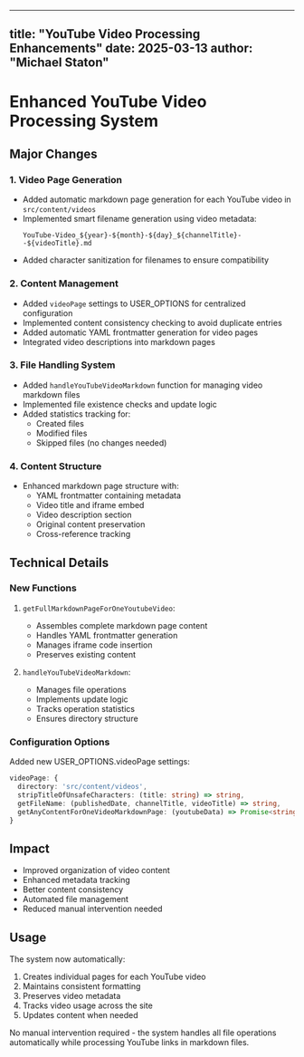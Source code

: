 
---
title: "YouTube Video Processing Enhancements"
date: 2025-03-13
author: "Michael Staton"
---

# Enhanced YouTube Video Processing System

## Major Changes

### 1. Video Page Generation
- Added automatic markdown page generation for each YouTube video in `src/content/videos`
- Implemented smart filename generation using video metadata:
  ```
  YouTube-Video_${year}-${month}-${day}_${channelTitle}--${videoTitle}.md
  ```
- Added character sanitization for filenames to ensure compatibility

### 2. Content Management
- Added `videoPage` settings to USER_OPTIONS for centralized configuration
- Implemented content consistency checking to avoid duplicate entries
- Added automatic YAML frontmatter generation for video pages
- Integrated video descriptions into markdown pages

### 3. File Handling System
- Added `handleYouTubeVideoMarkdown` function for managing video markdown files
- Implemented file existence checks and update logic
- Added statistics tracking for:
  - Created files
  - Modified files
  - Skipped files (no changes needed)

### 4. Content Structure
- Enhanced markdown page structure with:
  - YAML frontmatter containing metadata
  - Video title and iframe embed
  - Video description section
  - Original content preservation
  - Cross-reference tracking

## Technical Details

### New Functions
1. `getFullMarkdownPageForOneYoutubeVideo`:
   - Assembles complete markdown page content
   - Handles YAML frontmatter generation
   - Manages iframe code insertion
   - Preserves existing content

2. `handleYouTubeVideoMarkdown`:
   - Manages file operations
   - Implements update logic
   - Tracks operation statistics
   - Ensures directory structure

### Configuration Options
Added new USER_OPTIONS.videoPage settings:
```typescript
videoPage: {
  directory: 'src/content/videos',
  stripTitleOfUnsafeCharacters: (title: string) => string,
  getFileName: (publishedDate, channelTitle, videoTitle) => string,
  getAnyContentForOneVideoMarkdownPage: (youtubeData) => Promise<string>
}
```

## Impact
- Improved organization of video content
- Enhanced metadata tracking
- Better content consistency
- Automated file management
- Reduced manual intervention needed

## Usage
The system now automatically:
1. Creates individual pages for each YouTube video
2. Maintains consistent formatting
3. Preserves video metadata
4. Tracks video usage across the site
5. Updates content when needed

No manual intervention required - the system handles all file operations automatically while processing YouTube links in markdown files. 